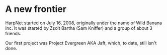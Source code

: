 # A new frontier

HarpNet started on July 16, 2008, originally under the name of Wild Banana Inc. It was started by Zsolt Bartha (Sam Kniffer) and a group of about 3 friends.

Our first project was Project Evergreen AKA Jaft, which, to date, still isn't done.